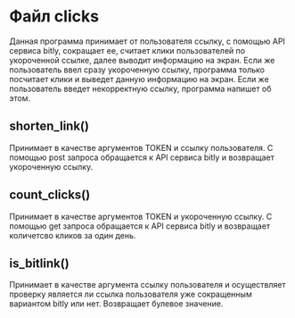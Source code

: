 # Файл clicks

Данная программа принимает от пользователя ссылку, с помощью API сервиса bitly, сокращает ее, считает клики пользователей по укороченной ссылке, 
далее выводит информацию на экран. Если же пользователь ввел сразу укороченную ссылку, программа только посчитает клики и выведет данную информацию на экран. 
Если же пользователь введет некорректную ссылку, программа напишет об этом.

## shorten_link()

Принимает в качестве аргументов TOKEN и ссылку пользователя. С помощью post запроса обращается к API сервиса bitly и возвращает укороченную ссылку.

## count_clicks()

Принимает в качестве аргументов TOKEN и укороченную ссылку. С помощью get запроса обращается к API сервиса bitly и возвращает количетсво кликов за один день.

## is_bitlink()

Принимает в качестве аргумента ссылку пользователя и осуществляет проверку является ли ссылка пользователя уже сокращенным вариантом bitly или нет. 
Возвращает булевое значение. 
